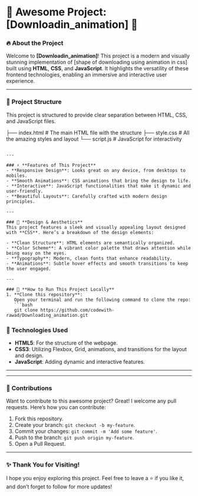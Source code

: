 # 🌟 Awesome Project: [Downloadin_animation] 🌟

### 🔥 **About the Project**
Welcome to **[Downloadin_animation]**! This project is a modern and visually stunning implementation of [shape of downloading using animation in css] built using **HTML**, **CSS**, and **JavaScript**. It highlights the versatility of these frontend technologies, enabling an immersive and interactive user experience.

---

### 📂 **Project Structure**
This project is structured to provide clear separation between HTML, CSS, and JavaScript files.


├── index.html            # The main HTML file with the structure
├── style.css             # All the amazing styles and layout
└── script.js             # JavaScript for interactivity
```

---

### ⚡ **Features of This Project**
- **Responsive Design**: Looks great on any device, from desktops to mobiles.
- **Smooth Animations**: CSS animations that bring the design to life.
- **Interactive**: JavaScript functionalities that make it dynamic and user-friendly.
- **Beautiful Layouts**: Carefully crafted with modern design principles.

---

### 🎨 **Design & Aesthetics**
This project features a sleek and visually appealing layout designed with **CSS**. Here’s a breakdown of the design elements:

- **Clean Structure**: HTML elements are semantically organized.
- **Color Scheme**: A vibrant color palette that draws attention while being easy on the eyes.
- **Typography**: Modern, clean fonts that enhance readability.
- **Animations**: Subtle hover effects and smooth transitions to keep the user engaged.

---

### 🚀 **How to Run This Project Locally**
1. **Clone this repository**:
   Open your terminal and run the following command to clone the repo:
   ```bash
   git clone https://github.com/codewith-rawad/Downloading_animation.git
   ```
   


### 🌈 **Technologies Used**
- **HTML5**: For the structure of the webpage.
- **CSS3**: Utilizing Flexbox, Grid, animations, and transitions for the layout and design.
- **JavaScript**: Adding dynamic and interactive features.

---






---

### 🚀 **Contributions**
Want to contribute to this awesome project? Great! I welcome any pull requests. Here’s how you can contribute:
1. Fork this repository.
2. Create your branch: `git checkout -b my-feature`.
3. Commit your changes: `git commit -m 'Add some feature'`.
4. Push to the branch: `git push origin my-feature`.
5. Open a Pull Request.

---

### ✨ **Thank You for Visiting!**
I hope you enjoy exploring this project. Feel free to leave a ⭐️ if you like it, and don’t forget to follow for more updates!
